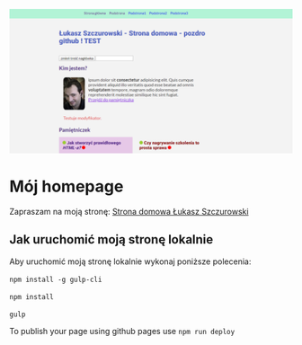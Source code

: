 ![hompage screenshot](github/descReadme.png)


# Mój homepage

Zapraszam na moją stronę: [Strona domowa Łukasz Szczurowski](https://LukaszSzczurowski/github.io/hompage-gulp)

## Jak uruchomić moją stronę lokalnie

Aby uruchomić moją stronę lokalnie wykonaj poniższe polecenia:

`npm install -g gulp-cli`

`npm install`

`gulp`

To publish your page using github pages use `npm run deploy`
